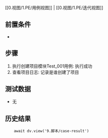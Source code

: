 [[0.视图/1.PE/用例视图]] | [[0.视图/1.PE/迭代视图]]

## 前置条件

- 

## 步骤

1. 执行创建项目模块Test_001用例: 执行成功
2. 查看项目日志: 记录是谁创建了项目

## 测试数据

- 无

## 历史结果

```dataviewjs
    await dv.view('9.脚本/case-result')
```
